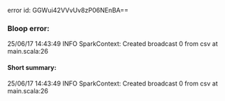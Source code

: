 error id: GGWui42VVvUv8zP06NEnBA==
### Bloop error:

25/06/17 14:43:49 INFO SparkContext: Created broadcast 0 from csv at main.scala:26
#### Short summary: 

25/06/17 14:43:49 INFO SparkContext: Created broadcast 0 from csv at main.scala:26